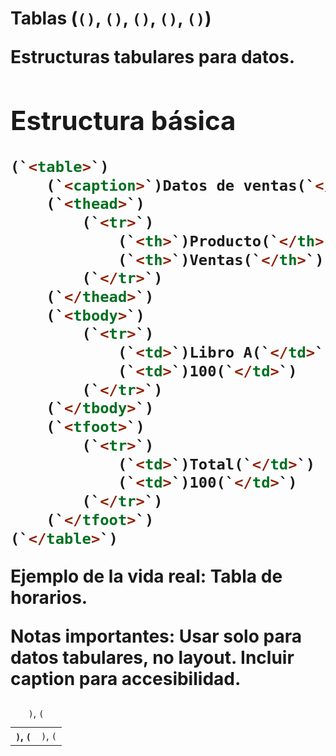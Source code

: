 # Tablas (`(`<table>`)`, `(`<tr>`)`, `(`<th>`)`, `(`<td>`)`, `(`<caption>`)`, `(`<thead>`)`, `(`<tbody>`)`, `(`<tfoot>`)`)

Estructuras tabulares para datos.

## Estructura básica

```html
(`<table>`)
    (`<caption>`)Datos de ventas(`</caption>`)
    (`<thead>`)
        (`<tr>`)
            (`<th>`)Producto(`</th>`)
            (`<th>`)Ventas(`</th>`)
        (`</tr>`)
    (`</thead>`)
    (`<tbody>`)
        (`<tr>`)
            (`<td>`)Libro A(`</td>`)
            (`<td>`)100(`</td>`)
        (`</tr>`)
    (`</tbody>`)
    (`<tfoot>`)
        (`<tr>`)
            (`<td>`)Total(`</td>`)
            (`<td>`)100(`</td>`)
        (`</tr>`)
    (`</tfoot>`)
(`</table>`)
```

**Ejemplo de la vida real**: Tabla de horarios.

**Notas importantes**: Usar solo para datos tabulares, no layout. Incluir caption para accesibilidad.